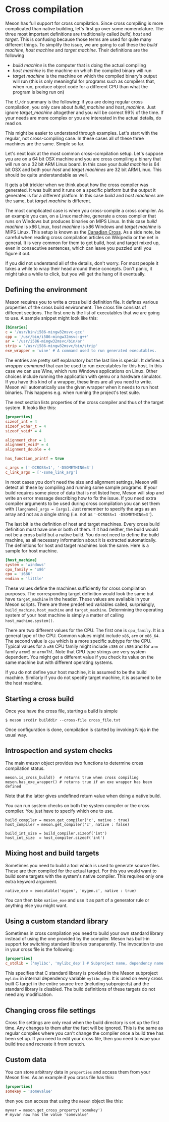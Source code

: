 # Cross compilation

Meson has full support for cross compilation. Since cross compiling is more complicated than native building,
let's first go over some nomenclature. The three most important definitions are traditionally called *build*, *host* and *target*. This is confusing because those terms are used for quite many different things. To simplify the issue, we are going to call these the *build machine*, *host machine* and *target machine*. Their definitions are the following

* *build machine* is the computer that is doing the actual compiling
* *host machine* is the machine on which the compiled binary will run
* *target machine* is the machine on which the compiled binary's output will run (this is only meaningful for programs such as compilers that, when run, produce object code for a different CPU than what the program is being run on)

The `tl/dr` summary is the following: if you are doing regular cross compilation, you only care about *build_machine* and *host_machine*. Just ignore *target_machine* altogether and you will be correct 99% of the time. If your needs are more complex or you are interested in the actual details, do read on.

This might be easier to understand through examples. Let's start with the regular, not cross-compiling case. In these cases all of these three machines are the same. Simple so far.

Let's next look at the most common cross-compilation setup. Let's suppose you are on a 64 bit OSX machine and you are cross compiling a binary that will run on a 32 bit ARM Linux board. In this case your *build machine* is 64 bit OSX and both your *host* and *target machines* are 32 bit ARM Linux. This should be quite understandable as well.

It gets a bit trickier when we think about how the cross compiler was generated. It was built and it runs on a specific platform but the output it generates is for a different platfom. In this case *build* and *host machines* are the same, but *target machine* is different.

The most complicated case is when you cross-compile a cross compiler. As an example you can, on a Linux machine, generate a cross compiler that runs on Windows but produces binaries on MIPS Linux. In this case *build machine* is x86 Linux, *host machine* is x86 Windows and *target machine* is MIPS Linux. This setup is known as the [Canadian Cross](https://en.wikipedia.org/wiki/Cross_compiler#Canadian_Cross). As a side note, be careful when reading cross compilation articles on Wikipedia or the net in general. It is very common for them to get build, host and target mixed up, even in consecutive sentences, which can leave you puzzled until you figure it out.

If you did not understand all of the details, don't worry. For most people it takes a while to wrap their head around these concepts. Don't panic, it might take a while to click, but you will get the hang of it eventually.

## Defining the environment

Meson requires you to write a cross build definition file. It defines various properties of the cross build environment. The cross file consists of different sections. The first one is the list of executables that we are going to use. A sample snippet might look like this:

```ini
[binaries]
c = '/usr/bin/i586-mingw32msvc-gcc'
cpp = '/usr/bin/i586-mingw32msvc-g++'
ar = '/usr/i586-mingw32msvc/bin/ar'
strip = '/usr/i586-mingw32msvc/bin/strip'
exe_wrapper = 'wine' # A command used to run generated executables.
```

The entries are pretty self explanatory but the last line is special. It defines a *wrapper command* that can be used to run executables for this host. In this case we can use Wine, which runs Windows applications on Linux. Other choices include running the application with qemu or a hardware simulator. If you have this kind of a wrapper, these lines are all you need to write. Meson will automatically use the given wrapper when it needs to run host binaries. This happens e.g. when running the project's test suite.

The next section lists properties of the cross compiler and thus of the target system. It looks like this:

```ini
[properties]
sizeof_int = 4
sizeof_wchar_t = 4
sizeof_void* = 4

alignment_char = 1
alignment_void* = 4
alignment_double = 4

has_function_printf = true

c_args = ['-DCROSS=1', '-DSOMETHING=3']
c_link_args = ['-some_link_arg']
```

In most cases you don't need the size and alignment settings, Meson will detect all these by compiling and running some sample programs. If your build requires some piece of data that is not listed here, Meson will stop and write an error message describing how to fix the issue. If you need extra compiler arguments to be used during cross compilation you can set them with `[langname]_args = [args]`. Just remember to specify the args as an array and not as a single string (i.e. not as `'-DCROSS=1 -DSOMETHING=3'`).

The last bit is the definition of host and target machines. Every cross build definition must have one or both of them. If it had neither, the build would not be a cross build but a native build. You do not need to define the build machine, as all necessary information about it is extracted automatically. The definitions for host and target machines look the same. Here is a sample for host machine.

```ini
[host_machine]
system = 'windows'
cpu_family = 'x86'
cpu = 'i686'
endian = 'little'
```

These values define the machines sufficiently for cross compilation purposes. The corresponding target definition would look the same but have `target_machine` in the header. These values are available in your Meson scripts. There are three predefined variables called, surprisingly, `build_machine`, `host_machine` and `target_machine`. Determining the operating system of your host machine is simply a matter of calling `host_machine.system()`.

There are two different values for the CPU. The first one is `cpu_family`. It is a general type of the CPU. Common values might include `x86`, `arm` or `x86_64`. The second value is `cpu` which is a more specific subtype for the CPU. Typical values for a `x86` CPU family might include `i386` or `i586` and for `arm` family `armv5` or `armv7hl`. Note that CPU type strings are very system dependent. You might get a different value if you check its value on the same machine but with different operating systems.

If you do not define your host machine, it is assumed to be the build machine. Similarly if you do not specify target machine, it is assumed to be the host machine.

## Starting a cross build


Once you have the cross file, starting a build is simple

```console
$ meson srcdir builddir --cross-file cross_file.txt
```

Once configuration is done, compilation is started by invoking Ninja in the usual way.

## Introspection and system checks

The main *meson* object provides two functions to determine cross compilation status.

```meson
meson.is_cross_build()  # returns true when cross compiling
meson.has_exe_wrapper() # returns true if an exe wrapper has been defined
```

Note that the latter gives undefined return value when doing a native build.

You can run system checks on both the system compiler or the cross compiler. You just have to specify which one to use.

```meson
build_compiler = meson.get_compiler('c', native : true)
host_compiler = meson.get_compiler('c', native : false)

build_int_size = build_compiler.sizeof('int')
host_int_size  = host_compiler.sizeof('int')
```

## Mixing host and build targets

Sometimes you need to build a tool which is used to generate source files. These are then compiled for the actual target. For this you would want to build some targets with the system's native compiler. This requires only one extra keyword argument.

```meson
native_exe = executable('mygen', 'mygen.c', native : true)
```

You can then take `native_exe` and use it as part of a generator rule or anything else you might want.

## Using a custom standard library

Sometimes in cross compilation you need to build your own standard library instead of using the one provided by the compiler. Meson has built-in support for switching standard libraries transparently. The invocation to use in your cross file is the following:

```ini
[properties]
c_stdlib = ['mylibc', 'mylibc_dep'] # Subproject name, dependency name
```

This specifies that C standard library is provided in the Meson subproject `mylibc` in internal dependency variable `mylibc_dep`. It is used on every cross built C target in the entire source tree (including subprojects) and the standard library is disabled. The build definitions of these targets do not need any modification.

## Changing cross file settings

Cross file settings are only read when the build directory is set up the first time. Any changes to them after the fact will be ignored. This is the same as regular compiles where you can't change the compiler once a build tree has been set up. If you need to edit your cross file, then you need to wipe your build tree and recreate it from scratch.

## Custom data

You can store arbitrary data in `properties` and access them from your Meson files. As an example if you cross file has this:

```ini
[properties]
somekey = 'somevalue'
```

then you can access that using the `meson` object like this:

```meson
myvar = meson.get_cross_property('somekey')
# myvar now has the value 'somevalue'
```
